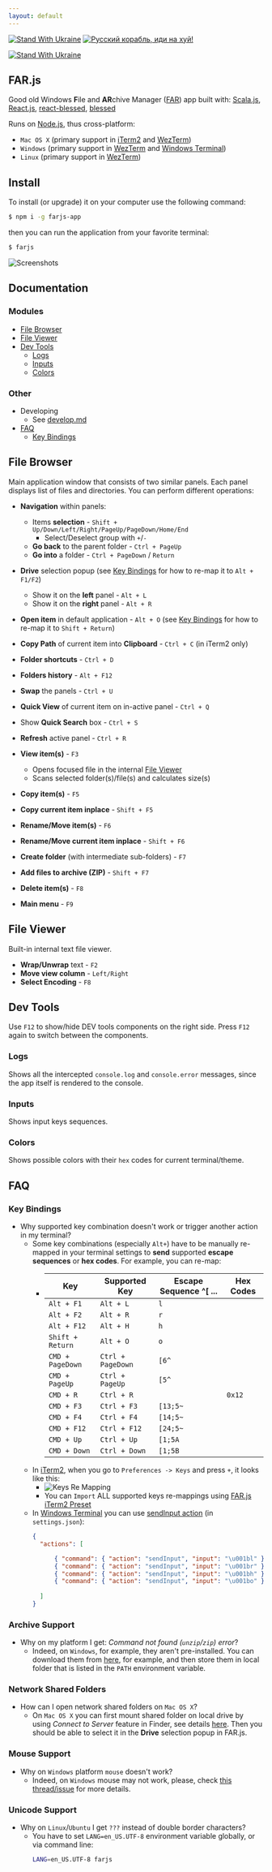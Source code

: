 ```yaml
---
layout: default
---
```


[![Stand With Ukraine](https://raw.githubusercontent.com/vshymanskyy/StandWithUkraine/main/badges/StandWithUkraine.svg)](https://vshymanskyy.github.io/StandWithUkraine)
[![Русский корабль, иди на хуй!](https://raw.githubusercontent.com/vshymanskyy/StandWithUkraine/main/badges/RussianWarship.svg)](https://vshymanskyy.github.io/StandWithUkraine)

[![Stand With Ukraine](https://raw.githubusercontent.com/vshymanskyy/StandWithUkraine/main/banner2-direct.svg)](https://vshymanskyy.github.io/StandWithUkraine/)

## FAR.js

Good old Windows **F**ile and **AR**chive Manager
([FAR](https://en.wikipedia.org/wiki/Far_Manager)) app built with:
[Scala.js](https://www.scala-js.org/),
[React.js](https://reactjs.org/),
[react-blessed](https://github.com/Yomguithereal/react-blessed),
[blessed](https://github.com/chjj/blessed)

Runs on [Node.js](https://nodejs.org/), thus cross-platform:
* `Mac OS X` (primary support in [iTerm2](https://iterm2.com/) and [WezTerm](https://wezfurlong.org/wezterm/))
* `Windows` (primary support in [WezTerm](https://wezfurlong.org/wezterm/) and [Windows Terminal](https://docs.microsoft.com/en-us/windows/terminal/))
* `Linux` (primary support in [WezTerm](https://wezfurlong.org/wezterm/))

## Install

To install (or upgrade) it on your computer use the following command:

``` bash
$ npm i -g farjs-app
```

then you can run the application from your favorite terminal:

``` bash
$ farjs
```

![Screenshots](https://raw.githubusercontent.com/farjs/farjs/main/docs/images/screenshots.png)

## Documentation

### Modules

- [File Browser](#file-browser)
- [File Viewer](#file-viewer)
- [Dev Tools](#dev-tools)
    - [Logs](#logs)
    - [Inputs](#inputs)
    - [Colors](#colors)

### Other

- Developing
    - See [develop.md](https://github.com/farjs/farjs/blob/main/develop.md)
- [FAQ](#faq)
    - [Key Bindings](#key-bindings)

## File Browser

Main application window that consists of two similar panels.
Each panel displays list of files and directories. You can perform
different operations:

* **Navigation** within panels:
    * Items **selection** - `Shift + Up/Down/Left/Right/PageUp/PageDown/Home/End`
      * Select/Deselect group with `+`/`-`
    * **Go back** to the parent folder - `Ctrl + PageUp`
    * **Go into** a folder - `Ctrl + PageDown` / `Return`

* **Drive** selection popup
  (see [Key Bindings](#key-bindings) for how to re-map it to `Alt + F1/F2`)
    * Show it on the **left** panel - `Alt + L`
    * Show it on the **right** panel - `Alt + R`

* **Open item** in default application - `Alt + O`
  (see [Key Bindings](#key-bindings) for how to re-map it to `Shift + Return`)
* **Copy Path** of current item into **Clipboard** - `Ctrl + C`
  (in iTerm2 only)
* **Folder shortcuts** - `Ctrl + D`
* **Folders history** - `Alt + F12`
* **Swap** the panels - `Ctrl + U`
* **Quick View** of current item on in-active panel - `Ctrl + Q`
* Show **Quick Search** box - `Ctrl + S`
* **Refresh** active panel - `Ctrl + R`
* **View item(s)** - `F3`
    * Opens focused file in the internal [File Viewer](#file-viewer)
    * Scans selected folder(s)/file(s) and calculates size(s)
* **Copy item(s)** - `F5`
* **Copy current item inplace** - `Shift + F5`
* **Rename/Move item(s)** - `F6`
* **Rename/Move current item inplace** - `Shift + F6`
* **Create folder** (with intermediate sub-folders) - `F7`
* **Add files to archive (ZIP)** - `Shift + F7`
* **Delete item(s)** - `F8`
* **Main menu** - `F9`

## File Viewer

Built-in internal text file viewer.

* **Wrap/Unwrap** text - `F2`
* **Move view column** - `Left/Right`
* **Select Encoding** - `F8`

## Dev Tools

Use `F12` to show/hide DEV tools components on the right side.
Press `F12` again to switch between the components.

### Logs

Shows all the intercepted `console.log` and `console.error` messages,
since the app itself is rendered to the console.

### Inputs

Shows input keys sequences.

### Colors

Shows possible colors with their `hex` codes for current terminal/theme.

## FAQ

### Key Bindings

* Why supported key combination doesn't work or trigger another
  action in my terminal?
    - Some key combinations (especially `Alt+`) have to be manually re-mapped
      in your terminal settings to **send** supported **escape sequences**
      or **hex codes**.
      For example, you can re-map:
        - | Key | Supported Key | Escape Sequence ^[ ... | Hex Codes |
          | --- |-----------------------| --- | --- |
          | `Alt + F1` | `Alt + L` | `l`                   | |
          | `Alt + F2` | `Alt + R` | `r`                   | |
          | `Alt + F12` | `Alt + H` | `h`                   | |
          | `Shift + Return` | `Alt + O` | `o`                   | |
          | `CMD + PageDown` | `Ctrl + PageDown` | `[6^`                 | |
          | `CMD + PageUp` | `Ctrl + PageUp` | `[5^`                 | |
          | `CMD + R` | `Ctrl + R` |                       | `0x12` |
          | `CMD + F3` | `Ctrl + F3` | `[13;5~`              | |
          | `CMD + F4` | `Ctrl + F4` | `[14;5~`              | |
          | `CMD + F12` | `Ctrl + F12` | `[24;5~`              | |
          | `CMD + Up` | `Ctrl + Up` | `[1;5A`               | |
          | `CMD + Down` | `Ctrl + Down` | `[1;5B`               | |
    - In [iTerm2](https://iterm2.com/), when you go to
    `Preferences -> Keys` and press `+`, it looks like this:
        - ![Keys Re Mapping](https://raw.githubusercontent.com/farjs/farjs/main/docs/images/keys_re_mapping.png)
        - You can `Import` ALL supported keys re-mappings using
        [FAR.js iTerm2 Preset](https://raw.githubusercontent.com/farjs/farjs.github.io/main/data/farjs.itermkeymap)
    - In [Windows Terminal](https://docs.microsoft.com/en-us/windows/terminal/)
      you can use [sendInput action](https://docs.microsoft.com/en-us/windows/terminal/customize-settings/actions#send-input)
      (in `settings.json`):
      ```json
      {
        "actions": [
  
            { "command": { "action": "sendInput", "input": "\u001bl" }, "keys": "alt+f1" },
            { "command": { "action": "sendInput", "input": "\u001br" }, "keys": "alt+f2" },
            { "command": { "action": "sendInput", "input": "\u001bh" }, "keys": "alt+f12" },
            { "command": { "action": "sendInput", "input": "\u001bo" }, "keys": "shift+enter" }
    
        ]
      }
      ```

### Archive Support

* Why on my platform I get: _Command not found (`unzip`/`zip`) error_?
    - Indeed, on `Windows`, for example, they aren't pre-installed.
      You can download them from [here](http://stahlworks.com/dev/index.php?tool=zipunzip),
      for example, and then store them in local folder that
      is listed in the `PATH` environment variable.

### Network Shared Folders

* How can I open network shared folders on `Mac OS X`?
    - On `Mac OS X` you can first mount shared folder on local drive
      by using _Connect to Server_ feature in Finder,
      see details [here](https://superuser.com/a/375250/477240).
      Then you should be able to select it in the **Drive** selection
      popup in FAR.js.

### Mouse Support

* Why on `Windows` platform `mouse` doesn't work?
    - Indeed, on `Windows` mouse may not work,
      please, check [this thread/issue](https://github.com/microsoft/terminal/issues/376#issuecomment-973178777)
      for more details.

### Unicode Support

* Why on `Linux`/`Ubuntu` I get `???` instead of
  double border characters?
    - You have to set `LANG=en_US.UTF-8` environment
      variable globally, or via command line:
      ```bash
      LANG=en_US.UTF-8 farjs
      ```
